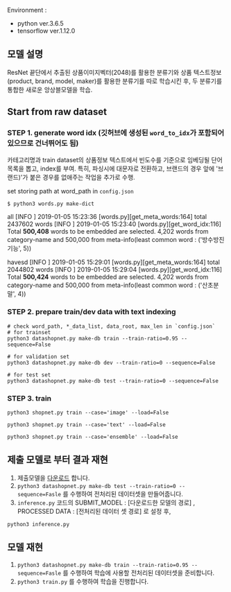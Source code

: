 Environment :

- python ver.3.6.5
- tensorflow ver.1.12.0

## 모델 설명

ResNet 끝단에서 추출된 상품이미지벡터(2048)를 활용한 분류기와 상품 텍스트정보(product, brand, model, maker)를 활용한 분류기를 따로 학습시킨 후,
두 분류기를 통합한 새로운 앙상블모델을 학습.

## Start from raw dataset

### STEP 1. generate word idx (깃허브에 생성된 `word_to_idx`가 포함되어있으므로 건너뛰어도 됨)

카테고리명과 train dataset의 상품정보 텍스트에서 빈도수를 기준으로 임베딩될 단어 목록을 뽑고, index를 부여.
특히, 파싱시에 대문자로 전환하고, 브랜드의 경우 앞에 '브랜드)'가 붙은 경우를 없애주는 작업을 추가로 수행.

set storing path at word_path in `config.json`

```
$ python3 words.py make-dict
```

all
[INFO ] 2019-01-05 15:23:36 [words.py][get_meta_words:164] total 2437602 words
[INFO ] 2019-01-05 15:23:40 [words.py][get_word_idx:116] Total **500,408** words to be embedded are selected.
4,202 words from category-name and 500,000 from meta-info(least common word : ('방수방진기능', 5))

havesd
[INFO ] 2019-01-05 15:29:01 [words.py][get_meta_words:164] total 2044802 words
[INFO ] 2019-01-05 15:29:04 [words.py][get_word_idx:116] Total **500,424** words to be embedded are selected.
4,202 words from category-name and 500,000 from meta-info(least common word : ('산초분말', 4))

### STEP 2. prepare train/dev data with text indexing

```
# check word_path, *_data_list, data_root, max_len in `config.json`
# for trainset
python3 datashopnet.py make-db train --train-ratio=0.95 --sequence=False

# for validation set
python3 datashopnet.py make-db dev --train-ratio=0 --sequence=False

# for test set
python3 datashopnet.py make-db test --train-ratio=0 --sequence=False
```

### STEP 3. train

```
python3 shopnet.py train --case='image' --load=False

python3 shopnet.py train --case='text' --load=False

python3 shopnet.py train --case='ensemble' --load=False
```

## 제출 모델로 부터 결과 재현

1. 제출모델을 [다운로드]() 합니다.
2. `python3 datashopnet.py make-db test --train-ratio=0 --sequence=Fasle` 를 수행하여 전처리된 데이터셋을 만들어줍니다.
3. `inference.py` 코드의 SUBMIT_MODEL : [다운로드한 모델의 경로] , PROCESSED DATA : [전처리된 데이터 셋 경로] 로 설정 후,

```
python3 inference.py
```

## 모델 재현

1. `python3 datashopnet.py make-db train --train-ratio=0.95 --sequence=Fasle` 를 수행하여 학습에 사용할 전처리된 데이터셋을 준비합니다.
2. `python3 train.py` 를 수행하여 학습을 진행합니다.
